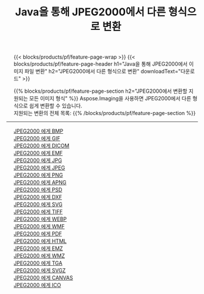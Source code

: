 ﻿---
title: Java을 통해 JPEG2000에서 다른 형식으로 변환 
weight: 3920
url: /ko/java/conversion/from/jpeg2000 
lang: ko
langdirlevel: 2
locales: zh-hans,ja,it,ru,de,es,fr,nl,id,lt,pl,pt,vi,tr,ko,zh-hant,ar,hi,th,sv,cs,uk,he
description: Aspose.Imaging을 사용하면 JPEG2000에서 다른 형식으로 쉽게 변환할 수 있습니다.
---

{{< blocks/products/pf/feature-page-wrap >}}
{{< blocks/products/pf/feature-page-header h1="Java을 통해 JPEG2000에서 이미지 파일 변환" h2="JPEG2000에서 다른 형식으로 변환" downloadText="다운로드" >}}


{{% blocks/products/pf/feature-page-section  h2="JPEG2000에서 변환할 지원되는 모든 이미지 형식" %}}
Aspose.Imaging을 사용하면 JPEG2000에서 다른 형식으로 쉽게 변환할 수 있습니다.
<br/>
지원되는 변환의 전체 목록:
{{% /blocks/products/pf/feature-page-section %}}
<div class="container-fluid productfamilypage bg-gray">
    <div class="convertypes bg-gray agp-content section">
        <div class="container">
		<hr style="margin-left:-20px;"/>
		<div class="row other-converters">
		    <div class='col-md-2 other-converter remove-lp remove-rp'><a href="/imaging/ko/java/conversion/jpeg2000-to-bmp" >JPEG2000 에게 BMP</a></div><div class='col-md-2 other-converter remove-lp remove-rp'><a href="/imaging/ko/java/conversion/jpeg2000-to-gif" >JPEG2000 에게 GIF</a></div><div class='col-md-2 other-converter remove-lp remove-rp'><a href="/imaging/ko/java/conversion/jpeg2000-to-dicom" >JPEG2000 에게 DICOM</a></div><div class='col-md-2 other-converter remove-lp remove-rp'><a href="/imaging/ko/java/conversion/jpeg2000-to-emf" >JPEG2000 에게 EMF</a></div><div class='col-md-2 other-converter remove-lp remove-rp'><a href="/imaging/ko/java/conversion/jpeg2000-to-jpg" >JPEG2000 에게 JPG</a></div><div class='col-md-2 other-converter remove-lp remove-rp'><a href="/imaging/ko/java/conversion/jpeg2000-to-jpeg" >JPEG2000 에게 JPEG</a></div><div class='col-md-2 other-converter remove-lp remove-rp'><a href="/imaging/ko/java/conversion/jpeg2000-to-png" >JPEG2000 에게 PNG</a></div><div class='col-md-2 other-converter remove-lp remove-rp'><a href="/imaging/ko/java/conversion/jpeg2000-to-apng" >JPEG2000 에게 APNG</a></div><div class='col-md-2 other-converter remove-lp remove-rp'><a href="/imaging/ko/java/conversion/jpeg2000-to-psd" >JPEG2000 에게 PSD</a></div><div class='col-md-2 other-converter remove-lp remove-rp'><a href="/imaging/ko/java/conversion/jpeg2000-to-dxf" >JPEG2000 에게 DXF</a></div><div class='col-md-2 other-converter remove-lp remove-rp'><a href="/imaging/ko/java/conversion/jpeg2000-to-svg" >JPEG2000 에게 SVG</a></div><div class='col-md-2 other-converter remove-lp remove-rp'><a href="/imaging/ko/java/conversion/jpeg2000-to-tiff" >JPEG2000 에게 TIFF</a></div><div class='col-md-2 other-converter remove-lp remove-rp'><a href="/imaging/ko/java/conversion/jpeg2000-to-webp" >JPEG2000 에게 WEBP</a></div><div class='col-md-2 other-converter remove-lp remove-rp'><a href="/imaging/ko/java/conversion/jpeg2000-to-wmf" >JPEG2000 에게 WMF</a></div><div class='col-md-2 other-converter remove-lp remove-rp'><a href="/imaging/ko/java/conversion/jpeg2000-to-pdf" >JPEG2000 에게 PDF</a></div><div class='col-md-2 other-converter remove-lp remove-rp'><a href="/imaging/ko/java/conversion/jpeg2000-to-html" >JPEG2000 에게 HTML</a></div><div class='col-md-2 other-converter remove-lp remove-rp'><a href="/imaging/ko/java/conversion/jpeg2000-to-emz" >JPEG2000 에게 EMZ</a></div><div class='col-md-2 other-converter remove-lp remove-rp'><a href="/imaging/ko/java/conversion/jpeg2000-to-wmz" >JPEG2000 에게 WMZ</a></div><div class='col-md-2 other-converter remove-lp remove-rp'><a href="/imaging/ko/java/conversion/jpeg2000-to-tga" >JPEG2000 에게 TGA</a></div><div class='col-md-2 other-converter remove-lp remove-rp'><a href="/imaging/ko/java/conversion/jpeg2000-to-svgz" >JPEG2000 에게 SVGZ</a></div><div class='col-md-2 other-converter remove-lp remove-rp'><a href="/imaging/ko/java/conversion/jpeg2000-to-canvas" >JPEG2000 에게 CANVAS</a></div><div class='col-md-2 other-converter remove-lp remove-rp'><a href="/imaging/ko/java/conversion/jpeg2000-to-ico" >JPEG2000 에게 ICO</a></div>
                </div>
        </div>
    </div>
</div>
<br/>


